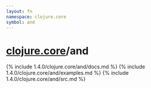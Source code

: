 ```yaml
---
layout: fn
namespace: clojure.core
symbol: and
---
```


# [clojure.core](../)/and

{% include 1.4.0/clojure.core/and/docs.md %}
{% include 1.4.0/clojure.core/and/examples.md %}
{% include 1.4.0/clojure.core/and/src.md %}

